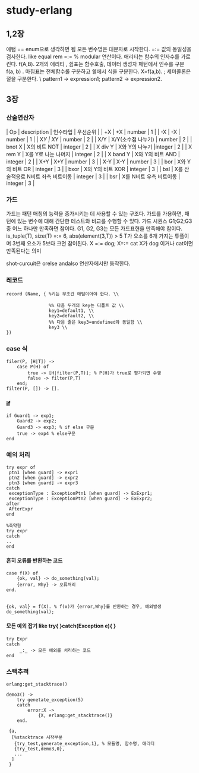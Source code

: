 # study-erlang

## 1,2장

애텀 == enum으로 생각하면 됨
모든 변수명은 대문자로 시작한다.
=:= 값의 동일성을 검사한다. like equal
rem =:= % modular 연산이다.
애리티는 함수의 인자수를 가르킨다. f(A,B). 2개의 애리티
, 쉼표는 함수호출, 데이터 생성자 패턴에서 인수를 구분 f(a, b)
. 마침표는 전체함수롤 구분하고 쉘에서 식을 구분한다. X=f(a,b).
; 세미콜론은 절을 구분한다. \\ pattern1 -> expression1; pattern2 -> expression2.

## 3장

### 산술연산자

| Op | description | 인수타입 | 우선순위 |
| +X | +X | number | 1 |
| -X | -X | number | 1 |
| X*Y | X*Y | number | 2 |
| X/Y | X/Y(소수점 나누기) | number | 2 |
| bnot X | X의 비트 NOT | integer | 2 |
| X div Y | X와 Y의 나누기 |integer  | 2 |
| X rem Y | X를 Y로 나눈 나머지 | integer | 2 |
| X band Y | X와 Y의 비트 AND | integer | 2 |
| X+Y | X+Y | number | 3 |
| X-Y | X-Y | number | 3 |
| bor | X와 Y의 비트 OR | integer | 3 |
| bxor | X와 Y의 비트 XOR | integer | 3 |
| bsl | X를 산술적응로 N비트 좌측 비트이동 | integer | 3 |
| bsr | X를 N비트 우측 비트이동 | integer | 3 |

### 가드

가드는 패턴 매칭의 능력을 증가시키는 데 사용할 수 있는 구조다. 가드를 가용하면, 패턴에 있는 변수에 대해 간단한 테스트와 비교를 수행할 수 있다.
가드 시퀀스 G1;G2;G3 중 어느 하나만 만족하면 참이다.
G1, G2, G3는 모든 가드표현을 만족해야 참이다.
is_tuple(T), size(T) =:= 6, abs(element(3,T)) > 5 T가 요소를 6개 가지는 튜플이며 3번째 요소가 5보다 크면 참이된다.
X =:= dog; X=:= cat X가 dog 이거나 cat이면 만족된다는 의미

shot-curcuit은 orelse andalso 연산자에서만 동작한다.

### 레코드

    record (Name, { %키는 무조건 애텀이어야 한다. \\

					%% 다음 두개의 key는 디폴트 값 \\
					key1=default1, \\
					key2=default2, \\
					%% 다음 줄은 key3=undefined와 동일함 \\
					key3 \\
    })

### case 식

    filer(P, [H|T]) ->
	    case P(H) of
		    true -> [H|filter(P,T)]; % P(H)가 true로 평가되면 수행
		    false -> filter(P,T)
	    end;
    filter(P, []) -> [].

### if

	if Guard1 -> exp1;
		Guard2 -> exp2;
		Guard3 -> exp3; % if else 구문
		true -> exp4 % else구문
	end

### 예외 처리

	try expr of
	 ptn1 [when guard] -> expr1
	 ptn2 [when guard] -> expr2
	 ptn3 [when guard] -> expr3
	catch
	 exceptionType : ExceptionPtn1 [when guard] -> ExExpr1;
	 exceptionType : ExceptionPtn2 [when guard] -> ExExpr2;
	after
	 AfterExpr
	end

	%축약형
	try expr
	catch
	..
	end

#### 흔히 오류를 반환하는 코드

	case f(X) of
		{ok, val} -> do_something(val);
		{error, Why} -> 오류처리
	end.

	
	{ok, val} = f(X). % f(x)가 {error,Why}를 반환하는 경우, 예외발생 
	do_something(val);
	


#### 모든 예외 잡기 like try{ }catch(Exception e){ }

	try Expr
	catch
		 _:_ -> 모든 예외를 처리하는 코드
	end

### 스택추적

	erlang:get_stacktrace()

	demo3() ->
		try genetate_exception(5)
		catch
			error:X ->
				{X, erlang:get_stacktrace()}
		end.

	 {a,
	  [%stacktrace 시작부분 
	   {try_test,generate_exception,1}, % 모듈명, 함수명, 애리티
	   {try_test,demo3,0},
	   ...
	  ]
	 }


